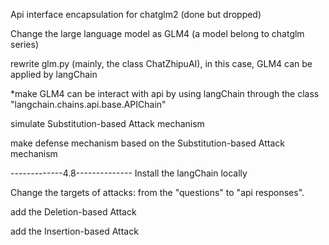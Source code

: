 Api interface encapsulation for chatglm2 (done but dropped)

Change the large language model as GLM4 (a model belong to chatglm series)

rewrite glm.py (mainly, the class ChatZhipuAI), in this case, GLM4 can be applied by langChain

*make GLM4 can be interact with api by using langChain through the class "langchain.chains.api.base.APIChain"

simulate Substitution-based Attack mechanism

make defense mechanism based on the Substitution-based Attack mechanism


-------------4.8--------------
Install the langChain locally

Change the targets of attacks: from the "questions" to "api responses".

add the Deletion-based Attack

add the Insertion-based Attack


